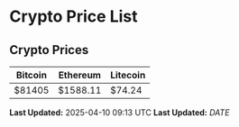 # Crypto Price List

## Crypto Prices
| Bitcoin | Ethereum | Litecoin |
| ------- | -------- | -------- |
| $81405 | $1588.11 | $74.24 |
**Last Updated:** 2025-04-10 09:13 UTC
**Last Updated:** $DATE$
